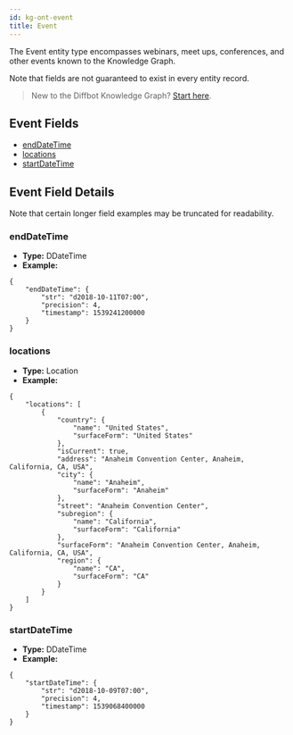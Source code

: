 ```yaml
---
id: kg-ont-event
title: Event
---
```


The Event entity type encompasses webinars, meet ups, conferences, and other events known to the Knowledge Graph. 

Note that fields are not guaranteed to exist in every entity record.

>New to the Diffbot Knowledge Graph? [Start here](dql-quickstart).

## Event Fields
* [endDateTime](#enddatetime) 
* [locations](#locations) 
* [startDateTime](#startdatetime) 

## Event Field Details
Note that certain longer field examples may be truncated for readability.

### endDateTime
  
* **Type:** DDateTime
* **Example:**
```
{
	"endDateTime": {
		"str": "d2018-10-11T07:00",
		"precision": 4,
		"timestamp": 1539241200000
	}
}
```
### locations
  
* **Type:** Location
* **Example:**
```
{
	"locations": [
		{
			"country": {
				"name": "United States",
				"surfaceForm": "United States"
			},
			"isCurrent": true,
			"address": "Anaheim Convention Center, Anaheim, California, CA, USA",
			"city": {
				"name": "Anaheim",
				"surfaceForm": "Anaheim"
			},
			"street": "Anaheim Convention Center",
			"subregion": {
				"name": "California",
				"surfaceForm": "California"
			},
			"surfaceForm": "Anaheim Convention Center, Anaheim, California, CA, USA",
			"region": {
				"name": "CA",
				"surfaceForm": "CA"
			}
		}
	]
}
```
### startDateTime
  
* **Type:** DDateTime
* **Example:**
```
{
	"startDateTime": {
		"str": "d2018-10-09T07:00",
		"precision": 4,
		"timestamp": 1539068400000
	}
}
```
